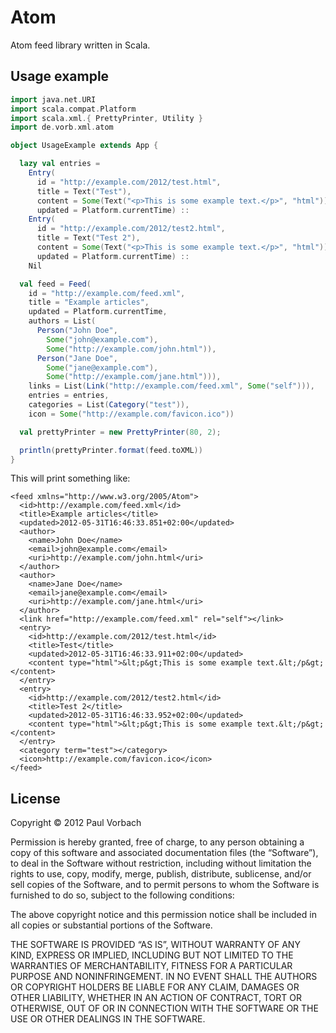 Atom
====

Atom feed library written in Scala.

Usage example
-------------

```scala
import java.net.URI
import scala.compat.Platform
import scala.xml.{ PrettyPrinter, Utility }
import de.vorb.xml.atom

object UsageExample extends App {

  lazy val entries =
    Entry(
      id = "http://example.com/2012/test.html",
      title = Text("Test"),
      content = Some(Text("<p>This is some example text.</p>", "html")),
      updated = Platform.currentTime) ::
    Entry(
      id = "http://example.com/2012/test2.html",
      title = Text("Test 2"),
      content = Some(Text("<p>This is some example text.</p>", "html")),
      updated = Platform.currentTime) ::
    Nil

  val feed = Feed(
    id = "http://example.com/feed.xml",
    title = "Example articles",
    updated = Platform.currentTime,
    authors = List(
      Person("John Doe",
        Some("john@example.com"),
        Some("http://example.com/john.html")),
      Person("Jane Doe",
        Some("jane@example.com"),
        Some("http://example.com/jane.html"))),
    links = List(Link("http://example.com/feed.xml", Some("self"))),
    entries = entries,
    categories = List(Category("test")),
    icon = Some("http://example.com/favicon.ico"))

  val prettyPrinter = new PrettyPrinter(80, 2);

  println(prettyPrinter.format(feed.toXML))
}
```

This will print something like:

```
<feed xmlns="http://www.w3.org/2005/Atom">
  <id>http://example.com/feed.xml</id>
  <title>Example articles</title>
  <updated>2012-05-31T16:46:33.851+02:00</updated>
  <author>
    <name>John Doe</name>
    <email>john@example.com</email>
    <uri>http://example.com/john.html</uri>
  </author>
  <author>
    <name>Jane Doe</name>
    <email>jane@example.com</email>
    <uri>http://example.com/jane.html</uri>
  </author>
  <link href="http://example.com/feed.xml" rel="self"></link>
  <entry>
    <id>http://example.com/2012/test.html</id>
    <title>Test</title>
    <updated>2012-05-31T16:46:33.911+02:00</updated>
    <content type="html">&lt;p&gt;This is some example text.&lt;/p&gt;</content>
  </entry>
  <entry>
    <id>http://example.com/2012/test2.html</id>
    <title>Test 2</title>
    <updated>2012-05-31T16:46:33.952+02:00</updated>
    <content type="html">&lt;p&gt;This is some example text.&lt;/p&gt;</content>
  </entry>
  <category term="test"></category>
  <icon>http://example.com/favicon.ico</icon>
</feed>
```

License
-------

Copyright © 2012 Paul Vorbach

Permission is hereby granted, free of charge, to any person obtaining a copy of
this software and associated documentation files (the “Software”), to deal in
the Software without restriction, including without limitation the rights to
use, copy, modify, merge, publish, distribute, sublicense, and/or sell copies of
the Software, and to permit persons to whom the Software is furnished to do so,
subject to the following conditions:

The above copyright notice and this permission notice shall be included in all
copies or substantial portions of the Software.

THE SOFTWARE IS PROVIDED “AS IS”, WITHOUT WARRANTY OF ANY KIND, EXPRESS OR
IMPLIED, INCLUDING BUT NOT LIMITED TO THE WARRANTIES OF MERCHANTABILITY, FITNESS
FOR A PARTICULAR PURPOSE AND NONINFRINGEMENT. IN NO EVENT SHALL THE AUTHORS OR
COPYRIGHT HOLDERS BE LIABLE FOR ANY CLAIM, DAMAGES OR OTHER LIABILITY, WHETHER
IN AN ACTION OF CONTRACT, TORT OR OTHERWISE, OUT OF OR IN CONNECTION WITH THE
SOFTWARE OR THE USE OR OTHER DEALINGS IN THE SOFTWARE.
